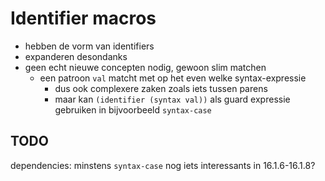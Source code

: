 # Identifier macros
- hebben de vorm van identifiers
- expanderen desondanks
- geen echt nieuwe concepten nodig, gewoon slim matchen
  - een patroon `val` matcht met op het even welke syntax-expressie
    - dus ook complexere zaken zoals iets tussen parens
    - maar kan `(identifier (syntax val))` als guard expressie gebruiken in bijvoorbeeld `syntax-case`

## TODO
dependencies: minstens `syntax-case`
nog iets interessants in 16.1.6-16.1.8?
